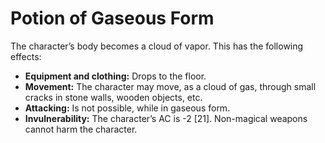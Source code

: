 # Potion of Gaseous Form

The character’s body becomes a cloud of vapor. This has the following effects:

- **Equipment and clothing:** Drops to the floor.
- **Movement:** The character may move, as a cloud of gas, through small cracks in stone walls, wooden objects, etc.
- **Attacking:** Is not possible, while in gaseous form.
- **Invulnerability:** The character’s AC is -2 [21]. Non-magical weapons cannot harm the character.